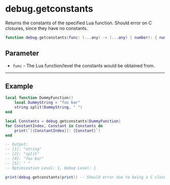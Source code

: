 # debug.getconstants

Returns the constants of the specified Lua function. Should error on C closures, since they have no constants.

```lua
function debug.getconstants(func: (...any) -> (...any) | number): { number | string | boolean | nil }
```

## Parameter

* `func` - The Lua function/level the constants would be obtained from.

***

## Example

```lua
local function DummyFunction()
    local DummyString = "foo bar"
    string.split(DummyString, " ")
end

local Constants = debug.getconstants(DummyFunction)
for ConstantIndex, Constant in Constants do
    print(`[{ConstantIndex}]: {Constant}`)
end

-- Output:
-- [1]: "string"
-- [2]: "split"
-- [4]: "foo bar"
-- [5]: " "
-- Optimization Level: 1, Debug Level: 1
```

```lua
print(debug.getconstants(print)) -- Should error due to being a C closure
```

